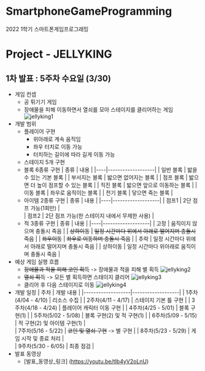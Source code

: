# SmartphoneGameProgramming
2022 1학기 스마트폰게임프로그래밍

# Project - JELLYKING
## 1차 발표 : 5주차 수요일 (3/30)
* 게임 컨셉
  * 공 튀기기 게임
  * 장애물을 피해 이동하면서 열쇠를 모아 스테이지를 클리어하는 게임
  ![jellyking1](https://user-images.githubusercontent.com/65964035/160432688-88a7f5e1-42a1-46b0-989c-f57195af37e4.png)
* 개발 범위
  * 플레이어 구현
    * 위아래로 계속 움직임
    * 좌우 터치로 이동 가능
    * 터치하는 길이에 따라 길게 이동 가능
  * 스테이지 5개 구현
  * 블록 6종류 구현
    | 종류 | 내용 |
    |----|-------------------|
    | 일반 블록 | 밟을 수 있는 기본 블록 | 
    | 부서지는 블록 | 밟으면 없어지는 블록 |
    | 점프 블록 | 밟으면 더 높이 점프할 수 있는 블록 | 
    | 직진 블록 | 밟으면 앞으로 이동하는 블록 | 
    | 이동 블록 | 좌우로 움직이는 블록 | 
    | 전기 블록 | 닿으면 죽는 블록 | 
  * 아이템 2종류 구현
    | 종류 | 내용 | 
    |----|-------------------|
    | 점프1 | 2단 점프 가능(1회만) |  
    | 점프2 | 2단 점프 가능(한 스테이지 내에서 무제한 사용) | 
  * 적 3종류 구현
    | 종류 | 내용 |
    |----|-------------------|
    | 고정 | 움직이지 않으며 충돌시 죽음 | 
    | ~~상하이동~~ | ~~일정 시간마다 위에서 아래로 떨어지며 충돌시 죽음~~ |
    | ~~좌우이동~~ | ~~좌우로 이동하며 충돌시 죽음~~ | 
    | 추락 | 일정 시간마다 위에서 아래로 떨어지며 충돌시 죽음 |
    | 상하이동 | 일정 시간마다 위아래로 움직이며 충돌시 죽음 |
 * 예상 게임 실행 흐름
   * ~~장애물과 적을 피해 코인 획득~~ -> 장애물과 적을 피해 별 획득
   ![jellyking2](https://user-images.githubusercontent.com/65964035/160439579-2115c4b9-f290-409b-9e24-869f94adfe44.jpg)
   * ~~열쇠 획득~~ -> 모든 별 획득하면 스테이지 클리어
   ![jellyking3](https://user-images.githubusercontent.com/65964035/160441617-9e6c7bc4-1db6-4fa1-8fce-aede3d32412e.jpg)
   * 클리어 후 다음 스테이지로 이동
   ![jellyking4](https://user-images.githubusercontent.com/65964035/160441309-764e5068-50ee-428d-929b-3d935cf4f03b.jpg)
 * 개발 일정
   | 주차 | 개발 내용 |
   |-------------------|-------------------|
   | 1주차(4/04 - 4/10) | 리소스 수집 | 
   | 2주차(4/11 - 4/17) | 스테이지 기본 틀 구현 |
   | 3주차(4/18 - 4/24) | 플레이어 캐릭터 이동 구현 | 
   | 4주차(4/25 - 5/01) | 블록 구현(1) | 
   | 5주차(5/02 - 5/08) | 블록 구현(2) 및 적 구현(1) | 
   | 6주차(5/09 - 5/15) | 적 구현(2) 및 아이템 구현(1) |  
   | 7주차(5/16 - 5/22) | ~~코인 및 열쇠 구현~~ -> 별 구현 |
   | 8주차(5/23 - 5/29) | 게임 시작 및 종료 처리 |  
   | 9주차(5/30 - 6/05) | 최종 점검 | 
 * 발표 동영상
   * [발표_동영상_링크] (https://youtu.be/tIb4yV2oLnU)
